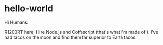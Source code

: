 # hello-world

Hi Humans:

R1200RT here, I like Node.js and Coffescript (that's what I'm made of!).
I've had tacos on the moon and find them far superior to Earth tacos.
